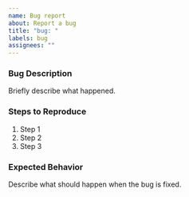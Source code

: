 ```yaml
---
name: Bug report
about: Report a bug
title: "bug: "
labels: bug
assignees: ""
---
```


### Bug Description
Briefly describe what happened.

### Steps to Reproduce
1. Step 1
2. Step 2
3. Step 3

### Expected Behavior
Describe what should happen when the bug is fixed.